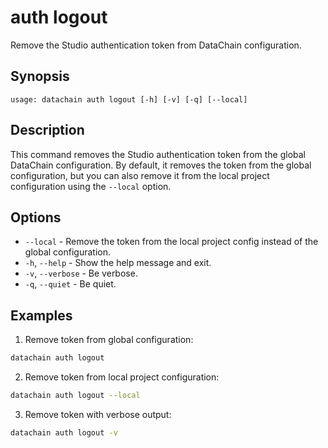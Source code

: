 # auth logout

Remove the Studio authentication token from DataChain configuration.

## Synopsis

```usage
usage: datachain auth logout [-h] [-v] [-q] [--local]
```

## Description

This command removes the Studio authentication token from the global DataChain configuration. By default, it removes the token from the global configuration, but you can also remove it from the local project configuration using the `--local` option.

## Options

* `--local` - Remove the token from the local project config instead of the global configuration.
* `-h`, `--help` - Show the help message and exit.
* `-v`, `--verbose` - Be verbose.
* `-q`, `--quiet` - Be quiet.

## Examples

1. Remove token from global configuration:
```bash
datachain auth logout
```

2. Remove token from local project configuration:
```bash
datachain auth logout --local
```

3. Remove token with verbose output:
```bash
datachain auth logout -v
```
